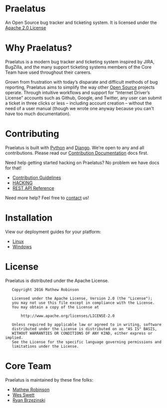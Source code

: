 # Praelatus

An Open Source bug tracker and ticketing system. It is licensed under the
[Apache 2.0 License](https://github.com/chasinglogic/praelatus/blob/master/LICENSE)

# Why Praelatus?

Praelatus is a modern bug tracker and ticketing system inspired by JIRA,
BugZilla, and the many support ticketing systems members of the Core Team
have used throughout their careers.

Grown from frustration with today’s disparate and difficult methods of bug
reporting, Praelatus aims to simplify the way other
[Open Source](https://opensource.org/) projects operate. Through intuitive
workflows and support for “Internet Driver’s License” accounts such as Github,
Google, and Twitter, any user can submit a ticket in three clicks or less –
including account creation – without the need of a user manual (though we wrote
one anyway because you can't have too much documentation).

# Contributing

Praelatus is built with [Python](https://python.org) and
[Django](https://djangoproject.org). We're open to any and all contributions.
Please read our [Contribution Documentation](contributing/) docs first.

Need help getting started hacking on Praelatus? No problem we have docs for that!

- [Contribution Guidelines](http://praelatus.io/#/contributing/)
- [HACKING](http://praelatus.io/#/hacking/)
- [REST API Reference](http://praelatus.io/#/api/)

Need more help? Feel free to [contact](#contact) us!

# Installation

View our deployment guides for your platform:
- [Linux](http://praelatus.io/#/deployments/Linux)
- [Windows](http://praelatus.io/#/deployments/Windows)

# License

Praelatus is distributed under the Apache License.

```
   Copyright 2016 Mathew Robinson

   Licensed under the Apache License, Version 2.0 (the "License");
   you may not use this file except in compliance with the License.
   You may obtain a copy of the License at

	   http://www.apache.org/licenses/LICENSE-2.0

   Unless required by applicable law or agreed to in writing, software
   distributed under the License is distributed on an "AS IS" BASIS,
   WITHOUT WARRANTIES OR CONDITIONS OF ANY KIND, either express or implied.
   See the License for the specific language governing permissions and
   limitations under the License.
```


# Core Team

Praelatus is maintained by these fine folks:

- [Mathew Robinson](https://github.com/chasinglogic)
- [Wes Swett](https://github.com/donotwesthisup)
- [Ryan Brzezinski](https://github.com/link867)
